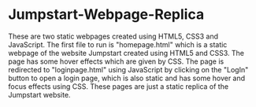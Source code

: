 # Jumpstart-Webpage-Replica
These are two static webpages created using HTML5, CSS3 and JavaScript.
The first file to run is "homepage.html" which is a static webpage of the website Jumpstart created using HTML5 and CSS3. 
The page has some hover effects which are given by CSS. 
The page is redirected to "loginpage.html" using JavaScript by clicking on the "LogIn" button to open a login page, which is also static and has some hover and focus effects using CSS.
These pages are just a static replica of the Jumpstart website.

